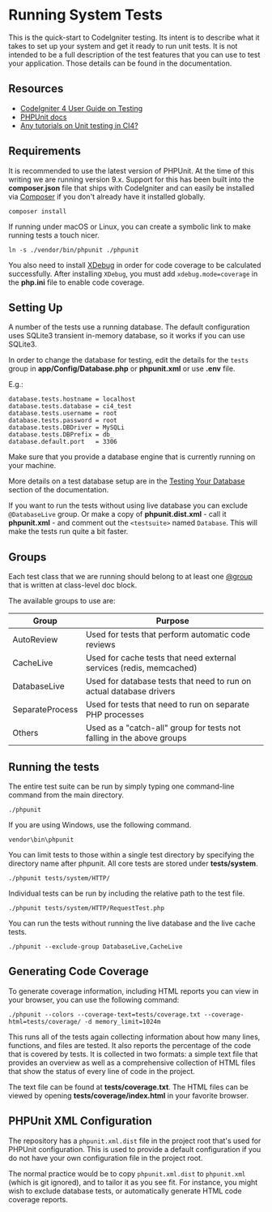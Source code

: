 # Running System Tests

This is the quick-start to CodeIgniter testing. Its intent is to describe what
it takes to set up your system and get it ready to run unit tests.
It is not intended to be a full description of the test features that you can
use to test your application. Those details can be found in the documentation.

## Resources

* [CodeIgniter 4 User Guide on Testing](https://codeigniter4.github.io/userguide/testing/index.html)
* [PHPUnit docs](https://phpunit.de/documentation.html)
* [Any tutorials on Unit testing in CI4?](https://forum.codeigniter.com/showthread.php?tid=81830)

## Requirements

It is recommended to use the latest version of PHPUnit. At the time of this
writing we are running version 9.x. Support for this has been built into the
**composer.json** file that ships with CodeIgniter and can easily be installed
via [Composer](https://getcomposer.org/) if you don't already have it installed globally.

```console
composer install
```

If running under macOS or Linux, you can create a symbolic link to make running tests a touch nicer.

```console
ln -s ./vendor/bin/phpunit ./phpunit
```

You also need to install [XDebug](https://xdebug.org/docs/install) in order
for code coverage to be calculated successfully. After installing `XDebug`, you must add `xdebug.mode=coverage` in the **php.ini** file to enable code coverage.

## Setting Up

A number of the tests use a running database.
The default configuration uses SQLite3 transient in-memory database, so it works if you can use SQLite3.

In order to change the database for testing, edit the details for the `tests` group in
**app/Config/Database.php** or **phpunit.xml** or use **.env** file.

E.g.:
```
database.tests.hostname = localhost
database.tests.database = ci4_test
database.tests.username = root
database.tests.password = root
database.tests.DBDriver = MySQLi
database.tests.DBPrefix = db_
database.default.port   = 3306
```

Make sure that you provide a database engine that is currently running on your machine.

More details on a test database setup are in the
[Testing Your Database](https://codeigniter4.github.io/CodeIgniter4/testing/database.html) section of the documentation.

If you want to run the tests without using live database you can
exclude `@DatabaseLive` group. Or make a copy of **phpunit.dist.xml** -
call it **phpunit.xml** - and comment out the `<testsuite>` named `Database`. This will make
the tests run quite a bit faster.

## Groups

Each test class that we are running should belong to at least one
[@group](https://phpunit.readthedocs.io/en/9.5/annotations.html#group) that is written at class-level
doc block.

The available groups to use are:

| Group           | Purpose                                                               |
| --------------- | --------------------------------------------------------------------- |
| AutoReview      | Used for tests that perform automatic code reviews                    |
| CacheLive       | Used for cache tests that need external services (redis, memcached)   |
| DatabaseLive    | Used for database tests that need to run on actual database drivers   |
| SeparateProcess | Used for tests that need to run on separate PHP processes             |
| Others          | Used as a "catch-all" group for tests not falling in the above groups |

## Running the tests

The entire test suite can be run by simply typing one command-line command from the main directory.

```console
./phpunit
```

If you are using Windows, use the following command.

```console
vendor\bin\phpunit
```

You can limit tests to those within a single test directory by specifying the
directory name after phpunit. All core tests are stored under **tests/system**.

```console
./phpunit tests/system/HTTP/
```

Individual tests can be run by including the relative path to the test file.

```console
./phpunit tests/system/HTTP/RequestTest.php
```

You can run the tests without running the live database and the live cache tests.

```console
./phpunit --exclude-group DatabaseLive,CacheLive
```

## Generating Code Coverage

To generate coverage information, including HTML reports you can view in your browser,
you can use the following command:

```console
./phpunit --colors --coverage-text=tests/coverage.txt --coverage-html=tests/coverage/ -d memory_limit=1024m
```

This runs all of the tests again collecting information about how many lines,
functions, and files are tested. It also reports the percentage of the code that is covered by tests.
It is collected in two formats: a simple text file that provides an overview as well
as a comprehensive collection of HTML files that show the status of every line of code in the project.

The text file can be found at **tests/coverage.txt**.
The HTML files can be viewed by opening **tests/coverage/index.html** in your favorite browser.

## PHPUnit XML Configuration

The repository has a ``phpunit.xml.dist`` file in the project root that's used for
PHPUnit configuration. This is used to provide a default configuration if you
do not have your own configuration file in the project root.

The normal practice would be to copy ``phpunit.xml.dist`` to ``phpunit.xml``
(which is git ignored), and to tailor it as you see fit.
For instance, you might wish to exclude database tests, or automatically generate
HTML code coverage reports.
